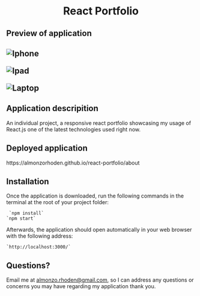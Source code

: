 <h1 align = "center" > React Portfolio </h1>

<h2>Preview of application<h2>

![Iphone](https://user-images.githubusercontent.com/61447353/107128480-114e8200-688c-11eb-80ab-a1d9dc2a0343.PNG)

![Ipad](https://user-images.githubusercontent.com/61447353/107128483-11e71880-688c-11eb-9030-b4abbbbcf2a8.PNG)

![Laptop](https://user-images.githubusercontent.com/61447353/107128482-11e71880-688c-11eb-9cef-57cee52c7d2f.PNG)

<h2> Application descripition </h2>

An individual project, a responsive react portfolio showcasing my usage of React.js one of the latest technologies used right now.

<h2>Deployed application</h2>
https://almonzorhoden.github.io/react-portfolio/about

<h2>Installation</h2>
Once the application is downloaded, run the following commands in the terminal at the root of your project folder: 

     `npm install`
    `npm start`

Afterwards, the application should open automatically in your web browser with the following address:

    `http://localhost:3000/`

## Questions?
Email me at almonzo.rhoden@gmail.com, so I can address any questions or concerns you may have regarding my application thank you.
